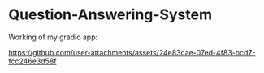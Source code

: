 # Question-Answering-System

Working of my gradio app:

https://github.com/user-attachments/assets/24e83cae-07ed-4f83-bcd7-fcc246e3d58f



